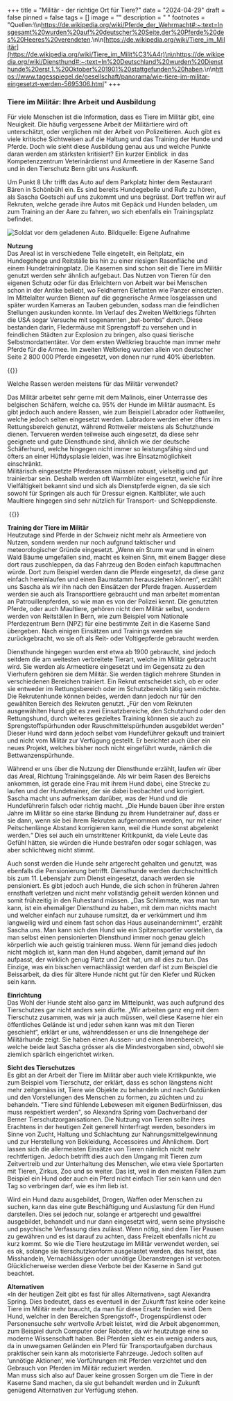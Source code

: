 +++
title = "Militär - der richtige Ort für Tiere?"
date = "2024-04-29"
draft = false
pinned = false
tags = []
image = ""
description = " "
footnotes = "Quellen:\\\n<https://de.wikipedia.org/wiki/Pferde_der_Wehrmacht#:~:text=Insgesamt%20wurden%20auf%20deutscher%20Seite,der%20Pferde%20des%20Heeres%20verendeten>.\n\n[https://de.wikipedia.org/wiki/Tiere_im_Militär](https://de.wikipedia.org/wiki/Tiere_im_Milit%C3%A4r)\n\n<https://de.wikipedia.org/wiki/Diensthund#:~:text=In%20Deutschland%20wurden%20Diensthunde%20erst,1.%20Oktober%201901%20stattgefunden%20haben>.\n\n<https://www.tagesspiegel.de/gesellschaft/panorama/wie-tiere-im-militar-eingesetzt-werden-5695306.html>"
+++
### **Tiere im Militär: Ihre Arbeit und Ausbildung**

Für viele Menschen ist die Information, dass es Tiere im Militär gibt, eine Neuigkeit. Die häufig vergessene Arbeit der Militärtiere wird oft unterschätzt, oder verglichen mit der Arbeit von Polizeitieren. Auch gibt es viele kritische Sichtweisen auf die Haltung und das Training der Hunde und Pferde. Doch wie sieht diese Ausbildung genau aus und welche Punkte daran werden am stärksten kritisiert? Ein kurzer Einblick  in das Kompetenzzentrum Veterinärdienst und Armeetiere in der Kaserne Sand und in den Tierschutz Bern gibt uns Auskunft.  

Um Punkt 8 Uhr trifft das Auto auf dem Parkplatz hinter dem Restaurant Bären in Schönbühl ein. Es sind bereits Hundegebelle und Rufe zu hören, als Sascha Goetschi auf uns zukommt und uns begrüsst. Dort treffen wir auf Rekruten, welche gerade ihre Autos mit Gepäck und Hunden beladen, um zum Training an der Aare zu fahren, wo sich ebenfalls ein Trainingsplatz befindet. 

![Soldat vor dem geladenen Auto. Bildquelle: Eigene Aufnahme ](img_4375-2-2-2-2.jpeg)

**Nutzung** \
Das Areal ist in verschiedene Teile eingeteilt, ein Reitplatz, ein Hundegehege und Reitställe bis hin zu einer riesigen Rasenfläche und einem Hundetrainingplatz. Die Kasernen sind schon seit die Tiere im Militär genutzt werden sehr ähnlich aufgebaut. Das Nutzen von Tieren für den eigenen Schutz oder für das Erleichtern von Arbeit war bei Menschen schon in der Antike beliebt, wo Feldherren Elefanten wie Panzer einsetzten. Im Mittelalter wurden Bienen auf die gegnerische Armee losgelassen und später wurden Kameras an Tauben gebunden, sodass man die feindlichen Stellungen auskunden konnte. Im Verlauf des Zweiten Weltkriegs führten die USA sogar Versuche mit sogenannten „bat-bombs“ durch. Diese bestanden darin, Fledermäuse mit Sprengstoff zu versehen und in feindlichen Städten zur Explosion zu bringen, also quasi tierische Selbstmordattentäter. Vor dem ersten Weltkrieg brauchte man immer mehr Pferde für die Armee. Im zweiten Weltkrieg wurden allein von deutscher Seite 2 800 000 Pferde eingesetzt, von denen nur rund 40% überlebten.  

{{<box>}}

Welche Rassen werden meistens für das Militär verwendet? 

Das Militär arbeitet sehr gerne mit dem Malinois, einer Unterrasse des belgischen Schäfern, welche ca. 95% der Hunde im Militär ausmacht. Es gibt jedoch auch andere Rassen, wie zum Beispiel Labrador oder Rottweiler, welche jedoch selten eingesetzt werden. Labradore werden eher öfters im Rettungsbereich genutzt, während Rottweiler meistens als Schutzhunde dienen. Tervueren werden teilweise auch eingesetzt, da diese sehr geeignete und gute Diensthunde sind, ähnlich wie der deutsche Schäferhund, welche hingegen nicht immer so leistungsfähig sind und öfters an einer Hüftdysplasie leiden, was ihre Einsatzmöglichkeit einschränkt.  \
Militärisch eingesetzte Pferderassen müssen robust, vielseitig und gut trainierbar sein. Deshalb werden oft Warmblüter eingesetzt, welche für ihre Vielfältigkeit bekannt sind und sich als Dienstpferde eignen, da sie sich sowohl für Springen als auch für Dressur eignen. Kaltblüter, wie auch Maultiere hingegen sind sehr nützlich für Transport- und Schleppdienste. 

 {{</box>}}

**Training der Tiere im Militär**\
Heutzutage sind Pferde in der Schweiz nicht mehr als Armeetiere von Nutzen, sondern werden nur noch aufgrund taktischer und meteorologischer Gründe eingesetzt. „Wenn ein Sturm war und in einem Wald Bäume umgefallen sind, macht es keinen Sinn, mit einem Bagger diese dort raus zuschleppen, da das Fahrzeug den Boden einfach kaputtmachen würde. Dort zum Beispiel werden dann die Pferde eingesetzt, da diese ganz einfach hereinlaufen und einen Baumstamm herausziehen können“, erzählt uns Sascha als wir ihn nach den Einsätzen der Pferde fragen. Ausserdem werden sie auch als Transporttiere gebraucht und man arbeitet momentan an Patrouillenpferden, so wie man es von der Polizei kennt. Die genutzten Pferde, oder auch Maultiere, gehören nicht dem Militär selbst, sondern werden von Reitställen in Bern, wie zum Beispiel vom Nationale Pferdezentrum Bern (NPZ) für eine bestimmte Zeit in die Kaserne Sand übergeben. Nach einigen Einsätzen und Trainings werden sie zurückgebracht, wo sie oft als Reit- oder Voltigepferde gebraucht werden.  

Diensthunde hingegen wurden erst etwa ab 1900 gebraucht, sind jedoch seitdem die am weitesten verbreitete Tierart, welche im Militär gebraucht wird. Sie werden als Armeetiere eingesetzt und im Gegensatz zu den Vierhufern gehören sie dem Militär. Sie werden täglich mehrere Stunden in verschiedenen Bereichen trainiert. Ein Rekrut entscheidet sich, ob er oder sie entweder im Rettungsbereich oder im Schutzbereich tätig sein möchte. Die Rekrutenhunde können beides, werden dann jedoch nur für den gewählten Bereich des Rekruten genutzt. „Für den vom Rekruten ausgewählten Hund gibt es zwei Einsatzbereiche, den  Schutzhund oder den Rettungshund, durch weiteres gezieltes Training können sie auch zu Sprengstoffspürhunden oder Rauschmittelspürhunden ausgebildet werden" Dieser Hund wird dann jedoch selbst vom Hundeführer gekauft und trainiert und nicht vom Militär zur Verfügung gestellt. Er berichtet auch über ein neues Projekt, welches bisher noch nicht eingeführt wurde, nämlich die Bettwanzenspürhunde. 

Während er uns über die Nutzung der Diensthunde erzählt, laufen wir über das Areal, Richtung Trainingsgelände. Als wir beim Rasen des Bereichs ankommen, ist gerade eine Frau mit ihrem Hund dabei, eine Strecke zu laufen und der Hundetrainer, der sie dabei beobachtet und korrigiert. Sascha macht uns aufmerksam darüber, was der Hund und die Hundeführerin falsch oder richtig macht. „Die Hunde bauen über ihre ersten Jahre im Militär so eine starke Bindung zu ihrem Hundetrainer auf, dass er sie dann, wenn sie bei ihrem Rekruten aufgenommen werden, nur mit einer Peitschenlänge Abstand korrigieren kann, weil die Hunde sonst abgelenkt werden.“ Dies sei auch ein umstrittener Kritikpunkt, da viele Leute das Gefühl hätten, sie würden die Hunde bestrafen oder sogar schlagen, was aber schlichtweg nicht stimmt. 

Auch sonst werden die Hunde sehr artgerecht gehalten und genutzt, was ebenfalls die Pensionierung betrifft. Diensthunde werden durchschnittlich bis zum 11. Lebensjahr zum Dienst eingesetzt, danach werden sie pensioniert. Es gibt jedoch auch Hunde, die sich schon in früheren Jahren ernsthaft verletzen und nicht mehr vollständig geheilt werden können und somit frühzeitig in den Ruhestand müssen. „Das Schlimmste, was man tun kann, ist ein ehemaliger Diensthund zu haben, mit dem man nichts macht und welcher einfach nur zuhause rumsitzt, da er verkümmert und ihm langweilig wird und einem fast schon das Haus auseinandernimmt", erzählt Sascha uns. Man kann sich den Hund wie ein Spitzensportler vorstellen, da man selbst einen pensionierten Diensthund immer noch genau gleich körperlich wie auch geistig trainieren muss. Wenn für jemand dies jedoch nicht möglich ist, kann man den Hund abgeben, damit jemand auf ihn aufpasst, der wirklich genug Platz und Zeit hat, um all dies zu tun. Das Einzige, was ein bisschen vernachlässigt werden darf ist zum Beispiel die Beissarbeit, da dies für ältere Hunde nicht gut für den Kiefer und Rücken sein kann.  

**Einrichtung**\
Das Wohl der Hunde steht also ganz im Mittelpunkt, was auch aufgrund des Tierschutzes gar nicht anders sein dürfte. „Wir arbeiten ganz eng mit dem Tierschutz zusammen, was wir ja auch müssen, weil diese Kaserne hier ein öffentliches Gelände ist und jeder sehen kann was mit den Tieren geschieht“, erklärt er uns, währenddessen er uns die Innengehege der Militärhunde zeigt. Sie haben einen Aussen- und einen Innenbereich, welche beide laut Sascha grösser als die Mindestvorgaben sind, obwohl sie ziemlich spärlich eingerichtet wirken. 

**Sicht des Tierschutzes**\
Es gibt an der Arbeit der Tiere im Militär aber auch viele Kritikpunkte, wie zum Beispiel vom Tierschutz, der erklärt, dass es schon längstens nicht mehr zeitgemäss ist, Tiere wie Objekte zu behandeln und nach Gutdünken und den Vorstellungen des Menschen zu formen, zu züchten und zu behandeln. "Tiere sind fühlende Lebewesen mit eigenen Bedürfnissen, das muss respektiert werden", so Alexandra Spring vom Dachverband der Berner Tierschutzorganisationen. Die Nutzung von Tieren sollte ihres Erachtens in der heutigen Zeit generell hinterfragt werden, besonders im Sinne von Zucht, Haltung und Schlachtung zur Nahrungsmittelgewinnung und zur Herstellung von Bekleidung, Accessoires und Ähnlichem. Dort lassen sich die allermeisten Einsätze von Tieren nämlich nicht mehr rechtfertigen. Jedoch betrifft dies auch den Umgang mit Tieren zum Zeitvertreib und zur Unterhaltung des Menschen, wie etwa viele Sportarten mit Tieren, Zirkus, Zoo und so weiter. Das ist, weil in den meisten Fällen zum Beispiel ein Hund oder auch ein Pferd nicht einfach Tier sein kann und den Tag so verbringen darf, wie es ihm lieb ist.  

Wird ein Hund dazu ausgebildet, Drogen, Waffen oder Menschen zu suchen, kann das eine gute Beschäftigung und Auslastung für den Hund darstellen. Dies sei jedoch nur, solange er artgerecht und gewaltfrei ausgebildet, behandelt und nur dann eingesetzt wird, wenn seine physische und psychische Verfassung dies zulässt. Wenn nötig, sind dem Tier Pausen zu gewähren und es ist darauf zu achten, dass Freizeit ebenfalls nicht zu kurz kommt. So wie die Tiere heutzutage im Militär verwendet werden, sei es ok, solange sie tierschutzkonform ausgelastet werden, das heisst, das Misshandeln, Vernachlässigen oder unnötige Überanstrengen ist verboten. Glücklicherweise werden diese Verbote bei der Kaserne in Sand gut beachtet.

**Alternativen** \
«In der heutigen Zeit gibt es fast für alles Alternativen», sagt Alexandra Spring. Dies bedeutet, dass es eventuell in der Zukunft fast keine oder keine Tiere im Militär mehr braucht, da man für diese Ersatz finden wird. Dem Hund, welcher in den Bereichen Sprengstoff-, Drogenspürdienst oder Personensuche sehr wertvolle Arbeit leistet, wird die Arbeit abgenommen, zum Beispiel durch Computer oder Roboter, da wir heutzutage eine so moderne Wissenschaft haben. Bei Pferden sieht es ein wenig anders aus, da in unwegsamen Geländen ein Pferd für Transportaufgaben durchaus praktischer sein kann als motorisierte Fahrzeuge. Jedoch sollten auf ‘unnötige Aktionen’, wie Vorführungen mit Pferden verzichtet und den Gebrauch von Pferden im Militär reduziert werden.\
Man muss sich also auf Dauer keine grossen Sorgen um die Tiere in der Kaserne Sand machen, da sie gut behandelt werden und in Zukunft genügend Alternativen zur Verfügung stehen.